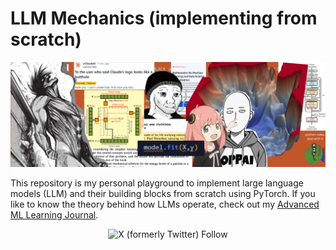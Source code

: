 # LLM Mechanics (implementing from scratch)
![header](assets/header.png)

This repository is my personal playground to implement large language models (LLM) and their building blocks from scratch using PyTorch. If you like to know the theory behind how LLMs operate, check out my [Advanced ML Learning Journal](https://github.com/hesamsheikh/ml-retreat).

<div align="center">
  <img alt="X (formerly Twitter) Follow" src="https://img.shields.io/twitter/follow/Hesamation" width=250>
</div>


